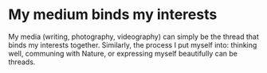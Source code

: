 # My medium binds my interests

My media (writing, photography, videography) can simply be the thread that binds my interests together. Similarly, the process I put myself into: thinking well, communing with Nature, or expressing myself beautifully can be threads.

